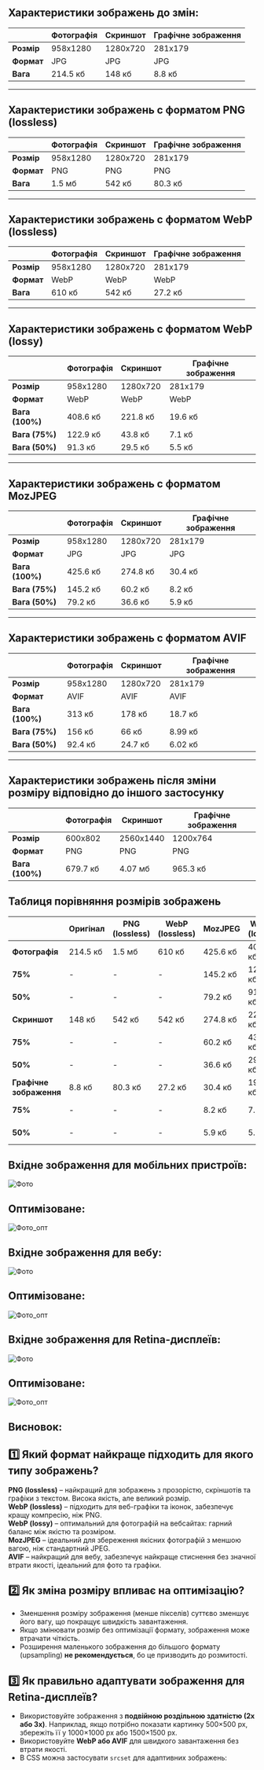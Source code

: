 ## Характеристики зображень до змін:

|            | Фотографія | Скриншот | Графічне зображення |
|------------|----------|---------------------|------------|
| **Розмір** | 958x1280 | 1280x720 | 281x179 |
| **Формат** | JPG | JPG | JPG |
| **Вага** | 214.5 кб | 148 кб | 8.8 кб |

---

## Характеристики зображень с форматом PNG (lossless)

|            | Фотографія | Скриншот | Графічне зображення |
|------------|----------|---------------------|------------|
| **Розмір** | 958x1280 | 1280x720 | 281x179 |
| **Формат** | PNG | PNG | PNG |
| **Вага** | 1.5 мб | 542 кб | 80.3 кб |

---

## Характеристики зображень с форматом WebP (lossless)

|            | Фотографія | Скриншот | Графічне зображення |
|------------|----------|---------------------|------------|
| **Розмір** | 958x1280 | 1280x720 | 281x179 |
| **Формат** | WebP | WebP | WebP |
| **Вага** | 610 кб | 542 кб | 27.2 кб |

---

## Характеристики зображень с форматом WebP (lossy)

|            | Фотографія | Скриншот | Графічне зображення |
|------------|----------|---------------------|------------|
| **Розмір** | 958x1280 | 1280x720 | 281x179 |
| **Формат** | WebP | WebP | WebP |
| **Вага (100%)** | 408.6 кб | 221.8 кб | 19.6 кб |
| **Вага (75%)** | 122.9 кб | 43.8 кб | 7.1 кб |
| **Вага (50%)** | 91.3 кб | 29.5 кб | 5.5 кб |

---

## Характеристики зображень с форматом MozJPEG

|            | Фотографія | Скриншот | Графічне зображення |
|------------|----------|---------------------|------------|
| **Розмір** | 958x1280 | 1280x720 | 281x179 |
| **Формат** | JPG | JPG | JPG |
| **Вага (100%)** | 425.6 кб | 274.8 кб | 30.4 кб |
| **Вага (75%)** | 145.2 кб | 60.2 кб | 8.2 кб |
| **Вага (50%)** | 79.2 кб | 36.6 кб | 5.9 кб |

---

## Характеристики зображень с форматом AVIF

|            | Фотографія | Скриншот | Графічне зображення |
|------------|----------|---------------------|------------|
| **Розмір** | 958x1280 | 1280x720 | 281x179 |
| **Формат** | AVIF | AVIF | AVIF |
| **Вага (100%)** | 313 кб | 178 кб | 18.7 кб |
| **Вага (75%)** | 156 кб | 66 кб | 8.99 кб |
| **Вага (50%)** | 92.4 кб | 24.7 кб | 6.02 кб |

---

## Характеристики зображень після зміни розміру відповідно до іншого застосунку

|            | Фотографія | Скриншот | Графічне зображення |
|------------|----------|---------------------|------------|
| **Розмір** | 600x802 | 2560x1440 | 1200x764 |
| **Формат** | PNG | PNG | PNG |
| **Вага (100%)** | 679.7 кб | 4.07 мб | 965.3 кб |

## Таблиця порівняння розмірів зображень

|                 | **Оригінал** | **PNG (lossless)** | **WebP (lossless)** | **MozJPEG** | **WebP (lossy)** | **AVIF** | **Оптимізація** |
|---------------|-------------|-----------------|-----------------|----------|-------------|------|--------------|
| **Фотографія** | 214.5 кб    | 1.5 мб          | 610 кб          | 425.6 кб | 408.6 кб    | 313 кб | 679.7 кб     |
| **75%**       | -           | -               | -               | 145.2 кб | 122.9 кб    | 156 кб | -            |
| **50%**       | -           | -               | -               | 79.2 кб  | 91.3 кб     | 92.4 кб | -            |
| **Скриншот**  | 148 кб      | 542 кб          | 542 кб          | 274.8 кб | 221.8 кб    | 178 кб | 4.7 мб       |
| **75%**       | -           | -               | -               | 60.2 кб  | 43.8 кб     | 66 кб  | -            |
| **50%**       | -           | -               | -               | 36.6 кб  | 29.5 кб     | 24.7 кб | -            |
| **Графічне зображення** | 8.8 кб | 80.3 кб | 27.2 кб | 30.4 кб | 19.6 кб | 18.7 кб | 965.3 кб |
| **75%**       | -           | -               | -               | 8.2 кб   | 7.1 кб      | 8.99 кб | -            |
| **50%**       | -           | -               | -               | 5.9 кб   | 5.5 кб      | 6.02 кб | -            |

## Вхідне зображення для мобільних пристроїв:
![Фото](Images/photo_2025-03-17_14-01-28.jpg)

## Оптимізоване:
![Фото_опт](Images/photo_2025-03-17_14-01-28%20(1).png)

## Вхідне зображення для вебу:
![Фото](Images/images.jpg)

## Оптимізоване:
![Фото_опт](Images/images%20(1).png)

## Вхідне зображення для Retina-дисплеїв:
![Фото](Images/photo_2025-03-17_14-10-35.jpg)

## Оптимізоване:
![Фото_опт](Images/photo_2025-03-17_14-10-35%20(1).png)

## Висновок:
## 1️⃣ Який формат найкраще підходить для якого типу зображень?
**PNG (lossless)** – найкращий для зображень з прозорістю, скріншотів та графіки з текстом. Висока якість, але великий розмір.  
**WebP (lossless)** – підходить для веб-графіки та іконок, забезпечує кращу компресію, ніж PNG.  
**WebP (lossy)** – оптимальний для фотографій на вебсайтах: гарний баланс між якістю та розміром.  
**MozJPEG** – ідеальний для збереження якісних фотографій з меншою вагою, ніж стандартний JPEG.  
**AVIF** – найкращий для вебу, забезпечує найкраще стиснення без значної втрати якості, ідеальний для фото та графіки.  

## 2️⃣ Як зміна розміру впливає на оптимізацію?
- Зменшення розміру зображення (менше пікселів) суттєво зменшує його вагу, що покращує швидкість завантаження.  
- Якщо змінювати розмір без оптимізації формату, зображення може втрачати чіткість.  
- Розширення маленького зображення до більшого формату (upsampling) **не рекомендується**, бо це призводить до розмитості.  

## 3️⃣ Як правильно адаптувати зображення для Retina-дисплеїв?
- Використовуйте зображення з **подвійною роздільною здатністю (2x або 3x)**. Наприклад, якщо потрібно показати картинку 500×500 px, збережіть її у 1000×1000 px або 1500×1500 px.  
- Використовуйте **WebP або AVIF** для швидкого завантаження без втрати якості.  
- В CSS можна застосувати `srcset` для адаптивних зображень:  